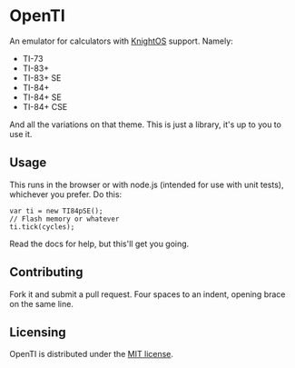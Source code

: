 # OpenTI

An emulator for calculators with [KnightOS](https://github.com/KnightSoft/KnightOS) support. Namely:

* TI-73
* TI-83+
* TI-83+ SE
* TI-84+
* TI-84+ SE
* TI-84+ CSE

And all the variations on that theme. This is just a library, it's up to you to use it.

## Usage

This runs in the browser or with node.js (intended for use with unit tests), whichever you prefer. Do
this:

    var ti = new TI84pSE();
    // Flash memory or whatever
    ti.tick(cycles);

Read the docs for help, but this'll get you going.

## Contributing

Fork it and submit a pull request. Four spaces to an indent, opening brace on the same line.

## Licensing

OpenTI is distributed under the [MIT license](https://github.com/KnightSoft/kernel/blob/master/LICENSE).
